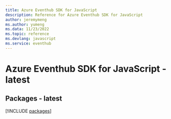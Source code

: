 ```yaml
---
title: Azure Eventhub SDK for JavaScript
description: Reference for Azure Eventhub SDK for JavaScript
author: jeremymeng
ms.author: yumeng
ms.data: 11/23/2022
ms.topic: reference
ms.devlang: javascript
ms.service: eventhub
---
```

# Azure Eventhub SDK for JavaScript - latest
## Packages - latest
[!INCLUDE [packages](eventhub-index.md)]